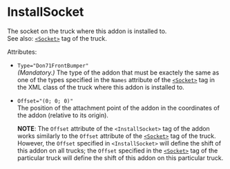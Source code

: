 # InstallSocket

The socket on the truck where this addon is installed to.  
See also: [`<Socket>`](./../../../truck/gamedata/addonsockets/socket/index.md) tag of the truck.

Attributes:

-   `Type="Don71FrontBumper"`  
    *(Mandatory.)* The type of the addon that must be exactely the same as one of the types specified in the `Names` attribute of the [`<Socket>`](./../../../truck/gamedata/addonsockets/socket/index.md) tag in the XML class of the truck where this addon is installed to.

-   `Offset="(0; 0; 0)"`  
    The position of the attachment point of the addon in the coordinates of the addon (relative to its origin).

    **NOTE**: The `Offset` attribute of the `<InstallSocket>` tag of the addon works similarly to the `Offset` attribute of the [`<Socket>`](./../../../truck/gamedata/addonsockets/socket/index.md) tag of the truck. However, the `Offset` specified in `<InstallSocket>` will define the shift of this addon on all trucks; the `Offset` specified in the [`<Socket>`](./../../../truck/gamedata/addonsockets/socket/index.md) tag of the particular truck will define the shift of this addon on this particular truck. 
